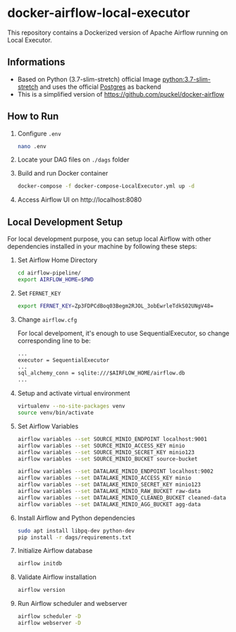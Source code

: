 # docker-airflow-local-executor

This repository contains a Dockerized version of Apache Airflow running on Local Executor.

## Informations

* Based on Python (3.7-slim-stretch) official Image [python:3.7-slim-stretch](https://hub.docker.com/_/python/) and uses the official [Postgres](https://hub.docker.com/_/postgres/) as backend
* This is a simplified version of https://github.com/puckel/docker-airflow

## How to Run

1) Configure `.env`

   ```sh
   nano .env
   ```

2) Locate your DAG files on `./dags` folder

3) Build and run Docker container

   ```sh
   docker-compose -f docker-compose-LocalExecutor.yml up -d
   ```

4) Access Airflow UI on http://localhost:8080

## Local Development Setup

For local development purpose, you can setup local Airflow with other dependencies installed in your machine by following these steps:

1. Set Airflow Home Directory

   ```sh
   cd airflow-pipeline/
   export AIRFLOW_HOME=$PWD
   ```

1. Set `FERNET_KEY`

   ```sh
   export FERNET_KEY=Zp3FDPCdBoq03Begm2RJOL_3obEwrleTdkS02UNgV48=
   ```

1. Change `airflow.cfg`

   For local develpoment, it's enough to use SequentialExecutor, so change corresponding line to be:

   ```txt
   ...
   executor = SequentialExecutor
   ...
   sql_alchemy_conn = sqlite:///$AIRFLOW_HOME/airflow.db
   ...
   ```

1. Setup and activate virtual environment

   ```sh
   virtualenv --no-site-packages venv
   source venv/bin/activate
   ```

1. Set Airflow Variables

   ```sh
   airflow variables --set SOURCE_MINIO_ENDPOINT localhost:9001
   airflow variables --set SOURCE_MINIO_ACCESS_KEY minio
   airflow variables --set SOURCE_MINIO_SECRET_KEY minio123
   airflow variables --set SOURCE_MINIO_BUCKET source-bucket

   airflow variables --set DATALAKE_MINIO_ENDPOINT localhost:9002
   airflow variables --set DATALAKE_MINIO_ACCESS_KEY minio
   airflow variables --set DATALAKE_MINIO_SECRET_KEY minio123
   airflow variables --set DATALAKE_MINIO_RAW_BUCKET raw-data
   airflow variables --set DATALAKE_MINIO_CLEANED_BUCKET cleaned-data
   airflow variables --set DATALAKE_MINIO_AGG_BUCKET agg-data
   ```

1. Install Airflow and Python dependencies

   ```sh
   sudo apt install libpq-dev python-dev
   pip install -r dags/requirements.txt
   ```

1. Initialize Airflow database

   ```sh
   airflow initdb
   ```

1. Validate Airflow installation

   ```sh
   airflow version
   ```

1. Run Airflow scheduler and webserver

   ```sh
   airflow scheduler -D
   airflow webserver -D
   ```
